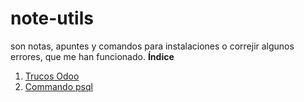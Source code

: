 # note-utils
son notas, apuntes y comandos para instalaciones o correjir algunos errores, que me han funcionado.
**Índice**   
1. [Trucos Odoo](#id1)
2. [Commando psql](#id2)
